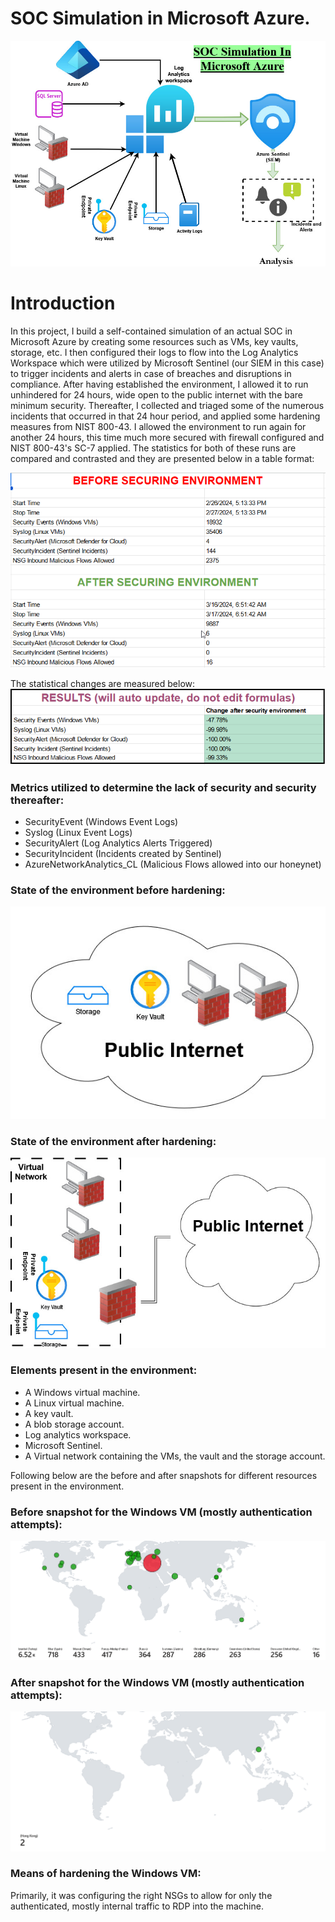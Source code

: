 # SOC Simulation in Microsoft Azure.

![Cloud Honeynet / SOC](https://github.com/Hammad-AlQuraishi/mediumImages/blob/main/SOC%20Simulation%20in%20Azure/Main%20diagram.jpg)

# Introduction

In this project, I build a self-contained simulation of an actual SOC in Microsoft Azure by creating some resources such as VMs, key vaults, storage, etc. I then configured their logs to flow into the Log Analytics Workspace which were utilized by Microsoft Sentinel (our SIEM in this case) to trigger incidents and alerts in case of breaches and disruptions in compliance. After having established the environment, I allowed it to run unhindered for 24 hours, wide open to the public internet with the bare minimum security. Thereafter, I collected and triaged some of the numerous incidents that occurred in that 24 hour period, and applied some hardening measures from NIST 800-43. I allowed the environment to run again for another 24 hours, this time much more secured with firewall configured and NIST 800-43's SC-7 applied. The statistics for both of these runs are compared and contrasted and they are presented below in a table format:

![statistics](https://github.com/Hammad-AlQuraishi/mediumImages/blob/main/SOC%20Simulation%20in%20Azure/statistics2.png?raw=true)

The statistical changes are measured below:
![summary of statistics](https://github.com/Hammad-AlQuraishi/mediumImages/blob/main/SOC%20Simulation%20in%20Azure/statistics3.png)


### Metrics utilized to determine the lack of security and security thereafter:
- SecurityEvent (Windows Event Logs)
- Syslog (Linux Event Logs)
- SecurityAlert (Log Analytics Alerts Triggered)
- SecurityIncident (Incidents created by Sentinel)
- AzureNetworkAnalytics_CL (Malicious Flows allowed into our honeynet)

### State of the environment before hardening:
![Environment before hardening](https://github.com/Hammad-AlQuraishi/mediumImages/blob/main/SOC%20Simulation%20in%20Azure/diagram%20before%20hardening.jpg)

### State of the environment after hardening:
![Environment after hardening](https://github.com/Hammad-AlQuraishi/mediumImages/blob/main/SOC%20Simulation%20in%20Azure/after%20hardening.jpg)

### Elements present in the environment:
- A Windows virtual machine.
- A Linux virtual machine.
- A key vault.
- A blob storage account.
- Log analytics workspace.
- Microsoft Sentinel.
- A Virtual network containing the VMs, the vault and the storage account.

Following below are the before and after snapshots for different resources present in the environment.

### Before snapshot for the Windows VM (mostly authentication attempts):
![Windows before hardening](https://github.com/Hammad-AlQuraishi/mediumImages/blob/main/SOC%20Simulation%20in%20Azure/Attacks%20on%20Windows%20before%20hardening.png)

### After snapshot for the Windows VM (mostly authentication attempts):
![Windows after hardening](https://github.com/Hammad-AlQuraishi/mediumImages/blob/main/SOC%20Simulation%20in%20Azure/Attacks%20on%20Windows%20after%20hardening.png)

### Means of hardening the Windows VM:
Primarily, it was configuring the right NSGs to allow for only the authenticated, mostly internal traffic to RDP into the machine. 
